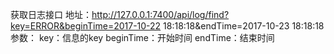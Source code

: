 获取日志接口
	地址：http://127.0.0.1:7400/api/log/find?key=ERROR&beginTime=2017-10-22 18:18:18&endTime=2017-10-23 18:18:18
	参数：
		key：信息的key
		beginTime：开始时间
		endTime：结束时间


